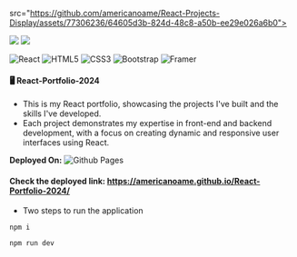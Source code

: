  src="https://github.com/americanoame/React-Projects-Display/assets/77306236/64605d3b-824d-48c8-a50b-ee29e026a6b0"><td>
  </tr>
  <tr>
   <td><img src="https://github.com/americanoame/React-Projects-Display/assets/77306236/785e165d-2b61-4fc6-804d-52ddfd5f4ad1"></td>
  </tr>
  <tr>
   <td><img src="https://github.com/americanoame/React-Portfolio-2024/assets/77306236/25edcfc8-5b7f-438b-9ded-6c24f0b4bd40"></td>
  </tr>
</table>

![React](https://img.shields.io/badge/react-%2320232a.svg?style=for-the-badge&logo=react&logoColor=%2361DAFB)
![HTML5](https://img.shields.io/badge/html5-%23E34F26.svg?style=for-the-badge&logo=html5&logoColor=white)
![CSS3](https://img.shields.io/badge/css3-%231572B6.svg?style=for-the-badge&logo=css3&logoColor=white)
![Bootstrap](https://img.shields.io/badge/bootstrap-%238511FA.svg?style=for-the-badge&logo=bootstrap&logoColor=white)
![Framer](https://img.shields.io/badge/Framer-black?style=for-the-badge&logo=framer&logoColor=blue)

#### 🖥️ React-Portfolio-2024

- This is my React portfolio, showcasing the projects I've built and the skills I've developed. 
- Each project demonstrates my expertise in front-end and backend development, with a focus on creating dynamic and responsive user interfaces using React.

**Deployed On:**
![Github Pages](https://img.shields.io/badge/github%20pages-121013?style=for-the-badge&logo=github&logoColor=white)

#### Check the deployed link: https://americanoame.github.io/React-Portfolio-2024/


- Two steps to run the application

```
npm i
```

```
npm run dev
```


